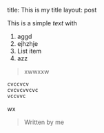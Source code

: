 
title: This is my title
layout: post



This is a simple *text* with 

 1. aggd
 2. ejhzhje
 3. List item
 4. azz

> xwwxxw

    cvccvcv
    cvcvcvvcvc
    vccvvc

wx

> 
> Written by me
